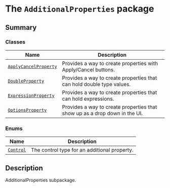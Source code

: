 # The `AdditionalProperties` package

<a id="summary"></a>

## Summary

### Classes

| Name | Description |
|-----------------------------------------------------------------------|----------------------------------------------------------------------------|
| [`ApplyCancelProperty`](ApplyCancelProperty.md#ApplyCancelProperty)   | Provides a way to create properties with Apply/Cancel buttons.             |
| [`DoubleProperty`](DoubleProperty.md#DoubleProperty)                  | Provides a way to create properties that can hold double type values.      |
| [`ExpressionProperty`](ExpressionProperty.md#ExpressionProperty)      | Provides a way to create properties that can hold expressions.             |
| [`OptionsProperty`](OptionsProperty.md#OptionsProperty)               | Provides a way to create properties that show up as a drop down in the UI. |

### Enums

| Name | Description |
|-----------------------------------|------------------------------------------------|
| [`Control`](Control.md#Control)   | The control type for an additional property.   |

<a id="description"></a>

## Description

AdditionalProperties subpackage.

<!-- !! processed by numpydoc !! -->
